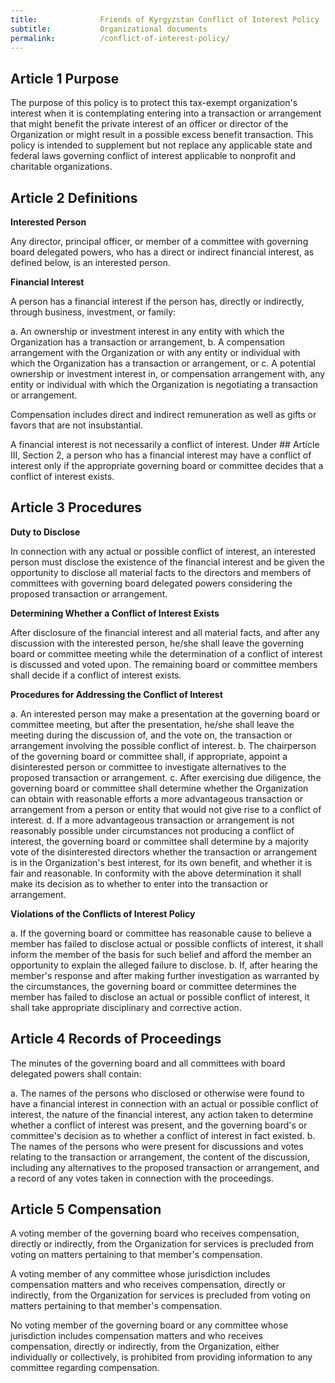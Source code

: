 ```yaml
---
title:				Friends of Kyrgyzstan Conflict of Interest Policy
subtitle:			Organizational documents
permalink:			/conflict-of-interest-policy/
---
```



## Article 1 Purpose

The purpose of this policy is to protect this tax-exempt organization's interest when it is contemplating entering into a transaction or arrangement that might benefit the private interest of an officer or director of the Organization or might result in a possible excess benefit transaction. This policy is intended to supplement but not replace any applicable state and federal laws governing conflict of interest applicable to nonprofit and charitable organizations.

## Article 2 Definitions

**Interested Person**

Any director, principal officer, or member of a committee with governing board delegated powers, who has a direct or indirect financial interest, as defined below, is an interested person. 

**Financial Interest**

A person has a financial interest if the person has, directly or indirectly, through business, investment, or family: 

a. An ownership or investment interest in any entity with which the Organization has a transaction or arrangement, 
b. A compensation arrangement with the Organization or with any entity or individual with which the Organization has a transaction or arrangement, or 
c. A potential ownership or investment interest in, or compensation arrangement with, any entity or individual with which the Organization is negotiating a transaction or arrangement. 

Compensation includes direct and indirect remuneration as well as gifts or favors that are not insubstantial. 

A financial interest is not necessarily a conflict of interest. Under ## Article III, Section 2, a person who has a financial interest may have a conflict of interest only if the appropriate governing board or committee decides that a conflict of interest exists.

## Article 3 Procedures

**Duty to Disclose**

In connection with any actual or possible conflict of interest, an interested person must disclose the existence of the financial interest and be given the opportunity  to disclose all material facts to the directors and members of committees with governing board delegated powers considering the proposed transaction or arrangement.

**Determining Whether a Conflict of Interest Exists**

After disclosure of the financial interest and all material facts, and after any discussion with the interested person, he/she shall leave the governing board or committee meeting while the determination of a conflict of interest is discussed and voted upon. The remaining board or committee members shall decide if a conflict of interest exists.

**Procedures for Addressing the Conflict of Interest**

a. An interested person may make a presentation at the governing board or committee meeting, but after the presentation, he/she shall leave the meeting during the discussion of, and the vote on, the transaction or arrangement involving the possible conflict of interest. 
b. The chairperson of the governing board or committee shall, if appropriate, appoint a disinterested person or committee to investigate alternatives to the proposed transaction or arrangement. 
c. After exercising due diligence, the governing board or committee shall determine whether the Organization can obtain with reasonable efforts a more advantageous transaction or arrangement from a person or entity that would not give rise to a conflict of interest. 
d. If a more advantageous transaction or arrangement is not reasonably possible under circumstances not producing a conflict of interest, the governing board or committee shall determine by a majority vote of the disinterested directors whether the transaction or arrangement is in the Organization's best interest, for its own benefit, and whether it is fair and reasonable. In conformity with the above determination it shall make its decision as to whether to enter into the transaction or arrangement. 

**Violations of the Conflicts of Interest Policy**

a. If the governing board or committee has reasonable cause to believe a member has failed to disclose actual or possible conflicts of interest, it shall inform the member of the basis for such belief and afford the member an opportunity to explain the alleged failure to disclose.
b. If, after hearing the member's response and after making further investigation as warranted by the circumstances, the governing board or committee determines the member has failed to disclose an actual or possible conflict of interest, it shall take appropriate disciplinary and corrective action. 

## Article 4 Records of Proceedings

The minutes of the governing board and all committees with board delegated powers shall contain: 

a. The names of the persons who disclosed or otherwise were found to have a financial 
interest in connection with an actual or possible conflict of interest, the nature of the financial interest, any action taken to determine whether a conflict of interest was present, and the governing board's or committee's decision as to whether a conflict of interest in fact existed. 
b. The names of the persons who were present for discussions and votes relating to the transaction or arrangement, the content of the discussion, including any alternatives to the proposed transaction or arrangement, and a record of any votes taken in connection with the proceedings. 

## Article 5 Compensation

A voting member of the governing board who receives compensation, directly or indirectly, from the Organization for services is precluded from voting on matters pertaining to that member's compensation.

A voting member of any committee whose jurisdiction includes compensation matters and who receives compensation, directly or indirectly, from the Organization for services is precluded from voting on matters pertaining to that member's compensation.

No voting member of the governing board or any committee whose jurisdiction includes compensation matters and who receives compensation, directly or indirectly, from the Organization, either individually or collectively, is prohibited from providing information to any committee regarding compensation.